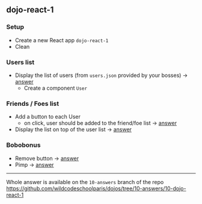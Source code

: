 ## dojo-react-1

### Setup
- Create a new React app `dojo-react-1`
- Clean

### Users list
- Display the list of users (from `users.json` provided by your bosses) -> [answer](https://github.com/wildcodeschoolparis/dojos/commit/ae450c7223fe31382f9c80e79b64585d7fd161fa)
  - Create a component `User`

### Friends / Foes list
- Add a button to each User
  - on click, user should be added to the friend/foe list -> [answer](https://github.com/wildcodeschoolparis/dojos/commit/cf012aa5d7f297a1fd5116139047d20d9709cfc8)
- Display the list on top of the user list -> [answer](https://github.com/wildcodeschoolparis/dojos/commit/2c806d1115b31901bb2e937db4a1ba81c52bcec5)


### Bobobonus
- Remove button -> [answer](https://github.com/wildcodeschoolparis/dojos/commit/4605bd96557c9ed9398d835c22a4b4614d41d37d)
- Pimp -> [answer](https://media.giphy.com/media/sjYZq3QIqOQtq/giphy.gif)

-----

Whole answer is available on the `10-answers` branch of the repo  
https://github.com/wildcodeschoolparis/dojos/tree/10-answers/10-dojo-react-1
